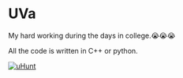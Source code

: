 # UVa

My hard working during the days in college.:sob::sob::sob:

All the code is written in C++ or python.

[![uHunt](https://apprecs.org/gp/images/app-icons/300/dc/me.kaidul.uhunt.jpg)](https://uhunt.onlinejudge.org/id/742089)
